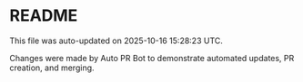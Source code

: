 # README

This file was auto-updated on 2025-10-16 15:28:23 UTC.

Changes were made by Auto PR Bot to demonstrate automated updates, PR creation, and merging.
